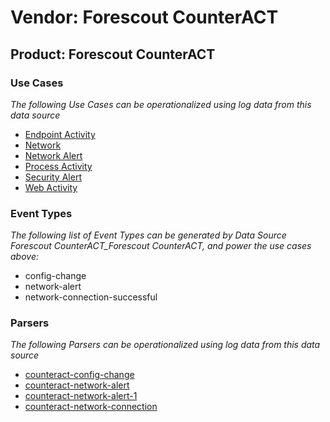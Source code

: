 Vendor: Forescout CounterACT
============================
Product: Forescout CounterACT
-----------------------------

### Use Cases

_The following Use Cases can be operationalized using log data from this data source_

* [Endpoint Activity](../UseCases/usecase_endpoint_activity.md)
* [Network](../UseCases/usecase_network.md)
* [Network Alert](../UseCases/usecase_network_alert.md)
* [Process Activity](../UseCases/usecase_process_activity.md)
* [Security Alert](../UseCases/usecase_security_alert.md)
* [Web Activity](../UseCases/usecase_web_activity.md)


### Event Types

_The following list of Event Types can be generated by Data Source Forescout CounterACT_Forescout CounterACT, and power the use cases above:_

- config-change
- network-alert
- network-connection-successful


### Parsers

_The following Parsers can be operationalized using log data from this data source_

* [counteract-config-change](../Parsers/parserContent_counteract-config-change.md)
* [counteract-network-alert](../Parsers/parserContent_counteract-network-alert.md)
* [counteract-network-alert-1](../Parsers/parserContent_counteract-network-alert-1.md)
* [counteract-network-connection](../Parsers/parserContent_counteract-network-connection.md)

